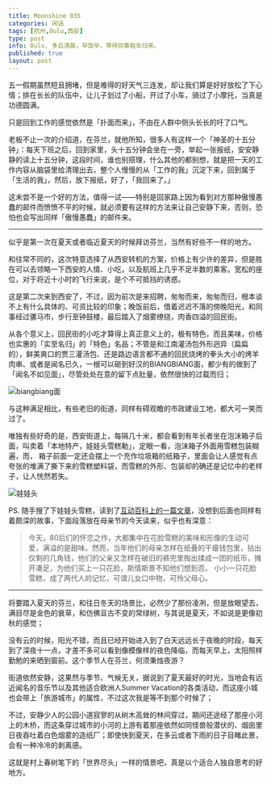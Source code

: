 ```yaml
---
title: Moonshine 035
categories: 闲话
tags: [杭州,Oulu,西安]
type: post
info: Oulu, 多云清晨，早饭毕，等待同事租车归来。 
published: true
layout: post
---
```


五一假期虽然短且拥堵，但是难得的好天气三连发，却让我们算是好好放松了下心情；排在长长的队伍中，让儿子划过了小船，开过了小车，骑过了小摩托，当真是功德圆满。

只是回到工作的感觉依然是「扑面而来」，不由在人群中侧头长长的吁了口气。

老板不止一次的介绍道，在芬兰，就他所知，很多人有这样一个「神圣的十五分钟」：每天下班之后，回到家里，头十五分钟会坐在一旁，举起一张报纸，安安静静的读上十五分钟，这段时间，谁也别搭理，什么其他的都别想，就是把一天的工作内容从脑袋里给清理出去，整个人慢慢的从「工作的我」沉淀下来，回到属于「生活的我」，然后，放下报纸，好了，「我回来了。」

这未尝不是一个好的方法，值得一试——特别是回家路上因为看到对方那种傲慢愚蠢的邮件而愤愤不平的时候，就必须要有这样的方法来让自己安静下来，否则，恐怕也会写出同样「傲慢愚蠢」的邮件来。

---

似乎是第一次在夏天或者临近夏天的时候拜访芬兰，当然有好些不一样的地方。

和往常不同的，这次特意选择了从西安转机的方案，价格上有少许的差异，但是胜在可以去领略一下西安的人情、小吃，以及航班上几乎不足半数的乘客。宽松的座位，对于将近十小时的飞行来说，是个不可抵挡的诱惑。

这是第二次来到西安了，不过，因为前次是来招聘，匆匆而来，匆匆而归，根本谈不上有什么具体的、可资比较的印象；晚饭前后，借着迟迟不落的傍晚阳光，和同事经过骡马市，步行至钟鼓楼，最后踏入了烟雾缭绕，肉香四溢的回民街。

从各个意义上，回民街的小吃才算得上真正意义上的，极有特色，而且美味，价格也实惠的「实至名归」的「特色」名品；不管是和江南灌汤包外形迥异（扁扁的），鲜美爽口的贾三灌汤包、还是路边语言都不通的回民烧烤的拳头大小的烤羊肉串、或者是闻名已久，一根可以砸到好汉的BIANGBIANG面，都少有的做到了「闻名不如见面」，尽管处处在意的留下点肚量，依然很快的过载而归；

![biangbiang面](http://f.hiphotos.baidu.com/zhidao/wh%3D600%2C800/sign=0e3d0a9f15ce36d3a2518b360ac316bf/86d6277f9e2f07087db0dc45e924b899a901f23a.jpg)

与这种满足相比，有些老旧的街道，同样有碍观瞻的市政建设工地，都大可一笑而过了。

唯独有些好奇的是，西安街道上，每隔几十米，都会看到有年长者坐在泡沫箱子后面，叫卖着「本地特产，娃娃头雪糕勒」，定眼一看，泡沫箱子外面用雪糕包装糊遍，而， 箱子前面一定还会摆上一个充作垃圾箱的纸箱子，里面会让人感觉有点夸张的堆满了撕下来的雪糕塑料袋，而雪糕的外形、包装却的确还是记忆中的老样子，让人恍然若失。

![娃娃头](http://a0.att.hudong.com/06/22/01200000024415134394226893337.jpg)

PS. 随手搜了下娃娃头雪糕，读到了[互动百科上的一篇文章](http://www.baike.com/wiki/%E8%8A%B1%E8%84%B8%E9%9B%AA%E7%B3%95?prd=so_1_doc)，没想到后面也同样有着颇深的故事，下面段落放在母亲节的今天读来，似乎也有深意：

> 今天，80后们的怀恋之作，大都集中在花脸雪糕的美味和形像的生动可爱，满溢的是甜味。然而，当年他们的母亲怎样在纸叠的干瘪钱包里，拈出仅剩的几角钱，他们的父亲又怎样在破旧的裤兜里掏出揉成一团的纸币，摊开凑足，为他们买上一只花脸，斯情斯景不知他们想到否。 
> 小小一只花脸雪糕，成了两代人的记忆，可谓儿女口中物，可怜父母心。

---

将要踏入夏天的芬兰，和往日冬天的场景比，必然少了那份凌冽，但是放眼望去，满目尽是金色的衰草，和仿佛亘古不变的常绿树，与其说是夏天，不如说是更像初秋的感觉；

没有云的时候，阳光不错，而且已经开始进入到了白天远远长于夜晚的时段，每天到了深夜十一点，才差不多可以看到像模像样的夜色降临，而每天早上，太阳照样勤勉的来晒到窗前。这个季节人在芬兰，何须秉烛夜游？

街道依然安静，这果然与季节、气候无关，据说到了夏天最好的时光，当地会有远近闻名的音乐节以及其他适合欧洲人Summer Vacation的各类活动，而这座小城也会带上「旅游城市」的属性，不过这次我是等不到那个时候了；

不过，安静少人的公园小道寂寥的从树木高耸的林间穿过，期间还途经了那座小河上的木桥，而这条穿过城市的小河的上游有着那座依然如同怪兽般潜伏的、烟囱里日夜吞吐着白色烟雾的造纸厂；即使快到夏天，在多云或者下雨的日子目睹此景，会有一种冷冷的剥离感。

这就是村上春树笔下的「世界尽头」一样的情景吧，真是以个适合人独自思考的好地方。




